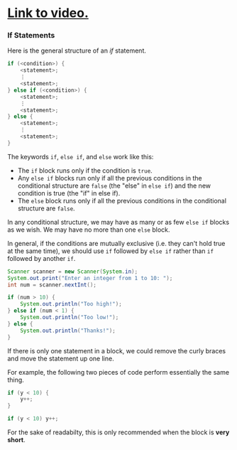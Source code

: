 # [Link to video.](https://www.youtube.com/watch?v=LyHkhlK2Ufc&list=PLVD25niNi0BnyWtuQTSchyZWbQrMq_PUu)

### If Statements

Here is the general structure of an *if* statement.

```java
if (<condition>) {
    <statement>;
    ⋮
    <statement>;
} else if (<condition>) {
    <statement>;
    ⋮
    <statement>;
} else {
    <statement>;
    ⋮
    <statement>;
}
```

The keywords `if`, `else if`, and `else` work like this:
* The `if` block runs only if the condition is `true`. 
* Any `else if` blocks run only if all the previous conditions in the conditional structure are `false` (the "else" in `else if`) and the new condition is true (the "if" in else if).
* The `else` block runs only if all the previous conditions in the conditional structure are `false`.

In any conditional structure, we may have as many or as few `else if` blocks as we wish. We may have no more than one `else` block. 

In general, if the conditions are mutually exclusive (i.e. they can't hold true at the same time), we should use `if` followed by `else if` rather than `if` followed by another `if`.

```java
Scanner scanner = new Scanner(System.in);
System.out.print("Enter an integer from 1 to 10: ");
int num = scanner.nextInt();  

if (num > 10) {
    System.out.println("Too high!");
} else if (num < 1) {
    System.out.println("Too low!");
} else {
    System.out.println("Thanks!");
}
```

If there is only one statement in a block, we could remove the curly braces and move the statement up one line.

For example, the following two pieces of code perform essentially the same thing.

```java
if (y < 10) {
    y++;
}
```

```java
if (y < 10) y++;
```

For the sake of readabilty, this is only recommended when the block is **very short**.

